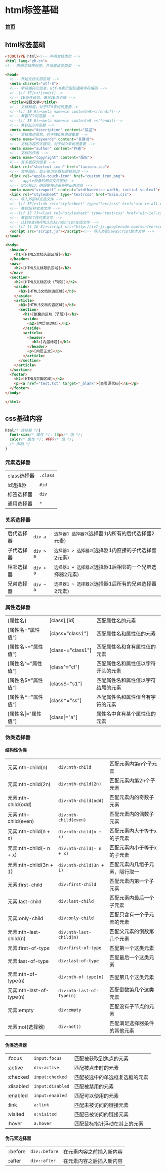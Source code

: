 # html标签基础

### [首页](/)

<meta name="referrer" content="never" />
<meta name="keywords" content="html标签基础,css基础内容" />
<meta name="description" content="html标签基础,css基础内容" />
<link rel="stylesheet" href="../css/base.css">

## html标签基础

```html
<!DOCTYPE html><!-- 声明文档类型 -->
<html lang="zh-cn">
<!-- 声明文档根标签，并设置语言类型 -->

<head>
  <!-- 开始文档头部区域 -->
  <meta charset="utf-8">
  <!-- 字符编码元信息，utf-8表示国际通用字符编码 -->
  <!--[if IE]><![endif]-->
  <!-- IE条件语句，兼容IE浏览器 -->
  <title>标题文字</title>
  <!-- 文档标题，对于SEO来说很重要-->
  <!--[if IE 9]><meta name=ie content=9><![endif]-->
  <!-- 兼容IE9浏览器 -->
  <!--[if IE 8]><meta name=ie content=8 ><![endif]-->
  <!-- 兼容IE8浏览器 -->
  <meta name="description" content="描述">
  <!-- 文档描述信息，对于SEO来说很重要 -->
  <meta name="keywords" content="关键词">
  <!-- 文档内容的关键词，对于SEO来说很重要 -->
  <meta name="author" content="作者">
  <!-- 文档的作者 -->
  <meta name="copyright" content="版权">
  <!-- 有关版权的信息 -->
  <link rel="shortcut icon" href="favicon.ico">
  <!-- 文件图标，显示在浏览器标题栏前边 -->
  <link rel="apple-touch-icon" href="custom_icon.png">
  <!--  apple设备的网页文件图标-->
  <!-- 定义视口，确保在移动设备中正确浏览 -->
  <meta name="viewport" content="width=device-width, initial-scale=1">
  <link rel="stylesheet" type="text/css" href="main.css">
  <!-- 导入外部样式表文件 -->
  <!--[if IE]><link rel="stylesheet" type="text/css" href="win-ie-all.css"><![endif]-->
  <!-- 兼容IE样式表文件 -->
  <!--[if IE 7]><link rel="stylesheet" type="text/css" href="win-ie7.css"><![endif]-->
  <!-- 兼容IE7样式表文件 -->
  <!-- 让IE8支持HTML5的JavaScript在线文件 -->
  <!--[if lt IE 8]><script src="http://ie7-js.googlecode.com/svn/version/2.0(beta3)/IE8.js"></script><![endif]-->
  <script src="script.js"></script><!-- 导入外部JavaScript脚本文件 -->
</head>

<body>
  <header>
    <h1>[HTML5文档头部区域]</h1>
  </header>
  <nav>
    <h2>[HTML5文档导航区域]</h2>
  </nav>
  <section>
    <h2>[HTML5文档区块（节段）]</h2>
    <aside>
      <h3>[HTML5文档侧边区域]</h3>
    </aside>
    <article>
      <h3>[HTML5文档内容区域]</h3>
      <section>
        <h1>[嵌套的区块（节段）]</h1>
        <aside>
          <h2>[内层侧边栏]</h2>
        </aside>
        <article>
          <header>
            <h2>[内层标题]</h2>
          </header>
          <p>[内层正文]</p>
        </article>
      </section>
    </article>
  </section>
  <footer>
    <h2>[HTML5页脚区域]</h2>
    <p><a href="test.txt" target="_blank">{查看源代码}</a></p>
  </footer>
</body>

</html>
```

## css基础内容
```css
html/* 选择器 */{
  font-size/* 属性 */: 18px/* 值 */;
  color/* 属性 */: #FFF/* 值 */;
  /* 声明 */
}
```

### 元素选择器

|  |  |
| - | - |
| class选择器 | `.class` |
| id选择器 | `#id` |
| 标签选择器 | `div` |
| 通用选择器 | `*` |

### 关系选择器

| | | |
| - | - | - |
| 后代选择器 | `div a` | `选择器1 选择器2`(选择器1内所有的后代选择器2元素) |
| 子代选择器 | `div > a` | `选择器1 > 选择器2`(选择器1内直接的子代选择器2元素) |
| 相邻选择器 | `div + a` | `选择器1 + 选择器2`(选择器1后相邻的一个兄弟选择器2元素) |
| 兄弟选择器 | `div ~ a` | `选择器1 ~ 选择器2`(选择器1后所有的兄弟选择器2元素) |

### 属性选择器

| | | |
| - | - | - |
| [属性名] | [class],[id] | 匹配属性名的元素 |
| [属性名="属性值"] | [class="class1"] | 匹配属性名和属性值的元素 |
| [属性名~="属性值"] | [class~="class1"] | 匹配属性名和含有属性值的元素 |
| [属性名^="属性值"] | [class^="cl"] | 匹配属性名和属性值以字符开头的元素 |
| [属性名$="属性值"] | [class$="s1"] | 匹配属性名和属性值以字符结尾的元素 |
| [属性名*="属性值"] | [class*="ss"] | 匹配属性名和属性值含有字符的元素 |
| [属性名\|="属性值"] | [class\|="a"] | 属性名中含有某个属性值的元素 |

### 伪类选择器

#### 结构性伪类

| | | |
| - | - | - |
| 元素:nth-child(n) | `div:nth-child` | 匹配元素内第n个子元素 |
| 元素:nth-child(2n) | `div:nth-child(2n)` | 匹配元素内第2n个子元素 |
| 元素:nth-child(odd) | `div:nth-child(odd)` | 匹配元素内的奇数子元素 |
| 元素:nth-child(even) | `div:nth-child(even)` | 匹配元素内的偶数子元素 |
| 元素:nth-child(n + x) | `div:nth-child(n + x)` | 匹配元素内大于等于x的子元素 |
| 元素:nth-child(- n + x) | `div:nth-child(- n + x)` | 匹配元素内小于等于x的子元素 |
| 元素:nth-child(3n + 1) | `div:nth-child(3n + 1)` | 匹配元素内几组子元素，隔行取一 |
| 元素:first-child | `div:first-child` | 匹配元素内第一个子元素 |
| 元素:last-child | `div:last-child` | 匹配元素内最后一个子元素 |
| 元素:only-child | `div:only-child` | 匹配只含有一个子元素的元素 |
| 元素:nth-last-child(n) | `div:nth-last-child(n)` | 匹配父元素的倒数第几个元素 |
| 元素:first-of-type | `div:first-of-type` | 匹配第一个这类元素 |
| 元素:last-of-type | `div:last-of-type` | 匹配最后一个这类元素 |
| 元素:nth-of-type(n) | `div:nth-of-type(n)` | 匹配第几个这类元素 |
| 元素:nth-last-of-type(n) | `div:nth-last-of-type(n)` | 匹配倒数第几个这类元素 |
| 元素:empty | `div:empty` | 匹配没有子节点的元素 |
| 元素:not(选择器) | `div:not()` | 匹配满足选择器条件的其他元素 |

#### 伪类选择器

| | | |
| - | - | - |
| :focus | `input:focus` | 匹配被获取到焦点的元素 |
| :active | `div:active` | 匹配被点击时的元素 |
| :checked | `input:checked` | 匹配被选中的单选框复选框的元素 |
| :disabled | `input:disabled` | 匹配被禁用的元素 |
| :enabled | `input:enabled` | 匹配可以使用的元素 |
| :link | `a:link` | 匹配未被访问的链接元素 |
| :visited | `a:visited` | 匹配已被访问的链接元素 |
| :hover | `a:hover` | 匹配鼠标指针浮动在其上的元素 |

#### 伪元素选择器

| | | |
| - | - | - |
| ::before | `div::before` | 在元素内容之前插入新内容 |
| ::after | `div::after` | 在元素内容之后插入新内容 |
